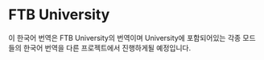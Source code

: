 # FTB University

이 한국어 번역은 FTB University의 번역이며 University에 포함되어있는 각종 모드들의 한국어 번역을 다른 프로젝트에서 진행하게될 예정입니다.

